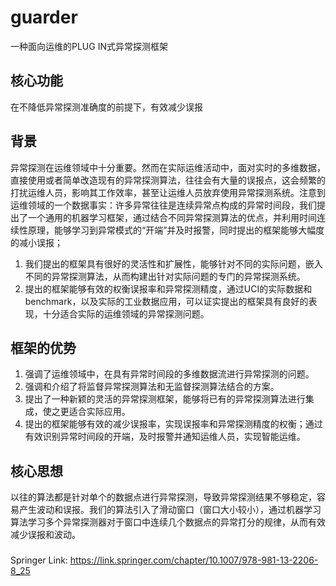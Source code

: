 # guarder
一种面向运维的PLUG IN式异常探测框架
## 核心功能
在不降低异常探测准确度的前提下，有效减少误报
## 背景
异常探测在运维领域中十分重要。然而在实际运维活动中，面对实时的多维数据，直接使用或者简单改造现有的异常探测算法，往往会有大量的误报点，这会频繁的打扰运维人员，影响其工作效率，甚至让运维人员放弃使用异常探测系统。注意到运维领域的一个数据事实：许多异常往往是连续异常点构成的异常时间段，我们提出了一个通用的机器学习框架，通过结合不同异常探测算法的优点，并利用时间连续性原理，能够学习到异常模式的“开端”并及时报警，同时提出的框架能够大幅度的减小误报；<br> 
  1. 我们提出的框架具有很好的灵活性和扩展性，能够针对不同的实际问题，嵌入不同的异常探测算法，从而构建出针对实际问题的专门的异常探测系统。<br>
  2. 提出的框架能够有效的权衡误报率和异常探测精度，通过UCI的实际数据和benchmark，以及实际的工业数据应用，可以证实提出的框架具有良好的表现，十分适合实际的运维领域的异常探测问题。<br>
## 框架的优势
1. 强调了运维领域中，在具有异常时间段的多维数据流进行异常探测的问题。<br>
2. 强调和介绍了将监督异常探测算法和无监督探测算法结合的方案。<br>
3. 提出了一种新颖的灵活的异常探测框架，能够将已有的异常探测算法进行集成，使之更适合实际应用。<br>
4. 提出的框架能够有效的减少误报率，实现误报率和异常探测精度的权衡；通过有效识别异常时间段的开端，及时报警并通知运维人员，实现智能运维。<br>
## 核心思想
以往的算法都是针对单个的数据点进行异常探测，导致异常探测结果不够稳定，容易产生波动和误报。我们的算法引入了滑动窗口（窗口大小较小），通过机器学习算法学习多个异常探测器对于窗口中连续几个数据点的异常打分的规律，从而有效减少误报和波动。
###
Springer Link: https://link.springer.com/chapter/10.1007/978-981-13-2206-8_25
